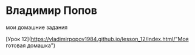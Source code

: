 

# Владимир Попов
мои домашние задания

[Урок 12](https://vladimirpopov1984.github.io/lesson_12/index.html/"Моя готовая домашка")
